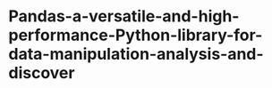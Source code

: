 # Pandas-a-versatile-and-high-performance-Python-library-for-data-manipulation-analysis-and-discover